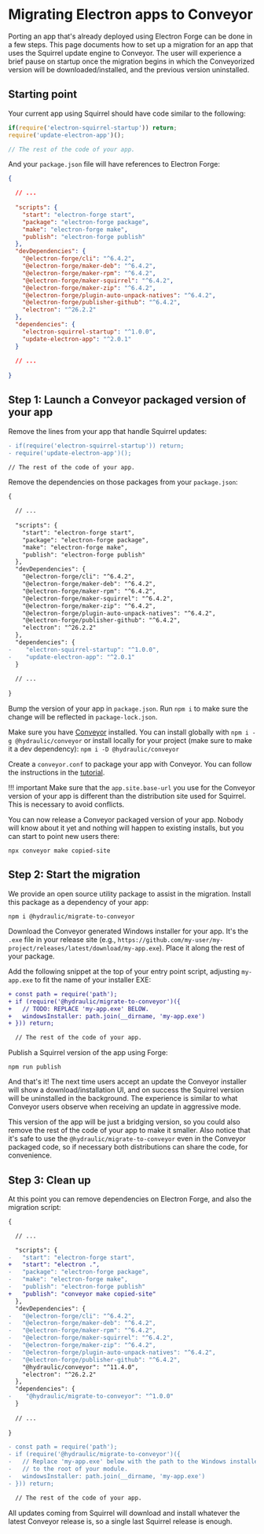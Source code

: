 # Migrating Electron apps to Conveyor

Porting an app that's already deployed using Electron Forge can be done in a few steps. This page documents how to set up a migration for an
app that uses the Squirrel update engine to Conveyor. The user will experience a brief pause on startup once the migration begins in which
the Conveyorized version will be downloaded/installed, and the previous version uninstalled.

## Starting point

Your current app using Squirrel should have code similar to the following:

```javascript title="Your app"
if(require('electron-squirrel-startup')) return;
require('update-electron-app')();

// The rest of the code of your app.
```

And your `package.json` file will have references to Electron Forge:

```json title="package.json"
{

  // ...
  
  "scripts": {
    "start": "electron-forge start",
    "package": "electron-forge package",
    "make": "electron-forge make",
    "publish": "electron-forge publish"
  },
  "devDependencies": {
    "@electron-forge/cli": "^6.4.2",
    "@electron-forge/maker-deb": "^6.4.2",
    "@electron-forge/maker-rpm": "^6.4.2",
    "@electron-forge/maker-squirrel": "^6.4.2",
    "@electron-forge/maker-zip": "^6.4.2",
    "@electron-forge/plugin-auto-unpack-natives": "^6.4.2",
    "@electron-forge/publisher-github": "^6.4.2",
    "electron": "^26.2.2"
  },
  "dependencies": {
    "electron-squirrel-startup": "^1.0.0",
    "update-electron-app": "^2.0.1"
  }
  
  // ...
  
}
```

## Step 1: Launch a Conveyor packaged version of your app

Remove the lines from your app that handle Squirrel updates:

```diff title="Your app"
- if(require('electron-squirrel-startup')) return;
- require('update-electron-app')();

// The rest of the code of your app.
```

Remove the dependencies on those packages from your `package.json`:

```diff title="package.json"
{

  // ...
  
  "scripts": {
    "start": "electron-forge start",
    "package": "electron-forge package",
    "make": "electron-forge make",
    "publish": "electron-forge publish"
  },
  "devDependencies": {
    "@electron-forge/cli": "^6.4.2",
    "@electron-forge/maker-deb": "^6.4.2",
    "@electron-forge/maker-rpm": "^6.4.2",
    "@electron-forge/maker-squirrel": "^6.4.2",
    "@electron-forge/maker-zip": "^6.4.2",
    "@electron-forge/plugin-auto-unpack-natives": "^6.4.2",
    "@electron-forge/publisher-github": "^6.4.2",
    "electron": "^26.2.2"
  },
  "dependencies": {
-    "electron-squirrel-startup": "^1.0.0",
-    "update-electron-app": "^2.0.1"
  }
  
  // ...
  
}
```

Bump the version of your app in `package.json`. Run `npm i` to make sure the change will be reflected in `package-lock.json`.

Make sure you have [Conveyor](http://hydraulic.dev) installed. You can install globally with `npm i -g @hydraulic/conveyor`
or install locally for your project (make sure to make it a dev dependency): `npm i -D @hydraulic/conveyor`

Create a `conveyor.conf` to package your app with Conveyor. You can follow the instructions in the [tutorial](https://conveyor.hydraulic.dev/latest/tutorial/hare/electron).

!!! important 
    Make sure that the `app.site.base-url` you use for the Conveyor version of your app is different than the distribution 
    site used for Squirrel. This is necessary to avoid conflicts.

You can now release a Conveyor packaged version of your app. Nobody will know about it yet and nothing will happen to existing installs,
but you can start to point new users there:

 ```shell
 npx conveyor make copied-site
 ```

## Step 2: Start the migration

We provide an open source utility package to assist in the migration. Install this package as a dependency of your app:

```shell
npm i @hydraulic/migrate-to-conveyor
```

Download the Conveyor generated Windows installer for your app. It's the `.exe` file in your release site
(e.g., `https://github.com/my-user/my-project/releases/latest/download/my-app.exe`). Place it along the rest of your package.

Add the following snippet at the top of your entry point script, adjusting `my-app.exe` to fit the name of your installer EXE:

```diff title="Your app"
+ const path = require('path');
+ if (require('@hydraulic/migrate-to-conveyor')({
+   // TODO: REPLACE 'my-app.exe' BELOW.
+   windowsInstaller: path.join(__dirname, 'my-app.exe')
+ })) return;    

  // The rest of the code of your app.
```   

Publish a Squirrel version of the app using Forge:

```shell
npm run publish
```

And that's it! The next time users accept an update the Conveyor installer will show a download/installation UI, and on success the 
Squirrel version will be uninstalled in the background. The experience is similar to what Conveyor users observe when receiving an update in
aggressive mode.

This version of the app will be just a bridging version, so you could also remove the rest of the code of your app to make it smaller.
Also notice that it's safe to use the `@hydraulic/migrate-to-conveyor` even in the Conveyor packaged code, so if necessary both distributions 
can share the code, for convenience.

## Step 3: Clean up

At this point you can remove dependencies on Electron Forge, and also the migration script:

```diff title="package.json"
{

  // ...

  "scripts": {
-   "start": "electron-forge start",
+   "start": "electron .",
-   "package": "electron-forge package",
-   "make": "electron-forge make",
-   "publish": "electron-forge publish"
+   "publish": "conveyor make copied-site"
  },
  "devDependencies": {
-   "@electron-forge/cli": "^6.4.2",
-   "@electron-forge/maker-deb": "^6.4.2",
-   "@electron-forge/maker-rpm": "^6.4.2",
-   "@electron-forge/maker-squirrel": "^6.4.2",
-   "@electron-forge/maker-zip": "^6.4.2",
-   "@electron-forge/plugin-auto-unpack-natives": "^6.4.2",
-   "@electron-forge/publisher-github": "^6.4.2",
    "@hydraulic/conveyor": "^11.4.0",
    "electron": "^26.2.2"    
  },
  "dependencies": {
-    "@hydraulic/migrate-to-conveyor": "^1.0.0"
  }
  
  // ...
  
}
```

```diff title="Your app"
- const path = require('path');
- if (require('@hydraulic/migrate-to-conveyor')({
-   // Replace 'my-app.exe' below with the path to the Windows installer downloaded in the previous step, relative
-   // to the root of your module.
-   windowsInstaller: path.join(__dirname, 'my-app.exe')
- })) return;    

  // The rest of the code of your app. 
```

All updates coming from Squirrel will download and install whatever the latest Conveyor release is, so a single last Squirrel release is enough.
